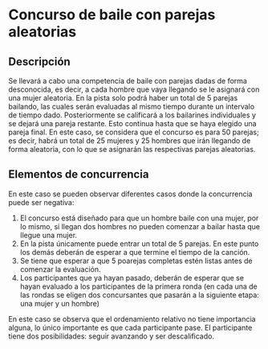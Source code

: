 # Concurso de baile con parejas aleatorias

## Descripción

Se llevará a cabo una competencia de baile con parejas dadas de forma desconocida, es decir, a cada hombre que vaya llegando se le asignará con una mujer aleatoria. En la pista solo podrá haber un total de 5 parejas bailando, las cuales serán evaluadas al mismo tiempo durante un intervalo de tiempo dado. Posteriormente se calificará 
a los bailarines individuales y se dejará una pareja restante. Esto continua hasta que se haya elegido una pareja final. En este caso, se considera que el concurso es para 50 parejas; es decir, habrá un total de 25 mujeres y 25 hombres que irán llegando de forma aleatoria, con lo que se asignarán las respectivas parejas aleatorias. 

## Elementos de concurrencia

En este caso se pueden observar diferentes casos donde la concurrencia puede ser negativa:

1. El concurso está diseñado para que un hombre baile con una mujer, por lo mismo, si llegan dos hombres no pueden comenzar a bailar hasta que llegue una mujer.
2. En la pista únicamente puede entrar un total de 5 parejas. En este punto los demás deberán de esperar a que termine el tiempo de la canción.
3. Se tiene que esperar a que 5 poarejas completas estén listas antes de comenzar la evaluación.
4. Los participantes que ya hayan pasado, deberán de esperar que se hayan evaluado a los participantes de la primera ronda (en cada una de las rondas
   se eligen dos concursantes que pasarán a la siguiente etapa: una mujer y un hombre)

En este caso se observa que el ordenamiento relativo no tiene importancia alguna, lo único importante es que cada participante pase. El participante tiene dos posibilidades: seguir avanzando y ser descalificado.